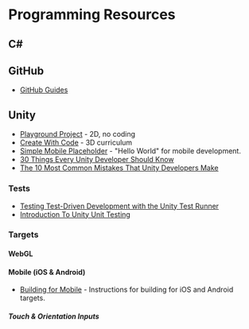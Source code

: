 # Programming Resources

## C#

## GitHub

* [GitHub Guides](https://guides.github.com)

## Unity

* [Playground Project]() - 2D, no coding
* [Create With Code]() - 3D curriculum
* [Simple Mobile Placeholder](https://assetstore.unity.com/packages/essentials/tutorial-projects/simple-mobile-placeholder-62281) - "Hello World" for mobile development.
* [30 Things Every Unity Developer Should Know](https://cgcookie.com/articles/30-things-every-unity-developer-should-know)
* [The 10 Most Common Mistakes That Unity Developers Make](https://www.toptal.com/unity-unity3d/top-unity-development-mistakes)

### Tests

* [Testing Test-Driven Development with the Unity Test Runner](https://blogs.unity3d.com/2018/11/02/testing-test-driven-development-with-the-unity-test-runner)
* [Introduction To Unity Unit Testing](https://www.raywenderlich.com/9454-introduction-to-unity-unit-testing)

### Targets

#### WebGL

#### Mobile (iOS & Android)

* [Building for Mobile](https://learn.unity.com/tutorial/building-for-mobile) - Instructions for building for iOS and Android targets.

##### Touch & Orientation Inputs
